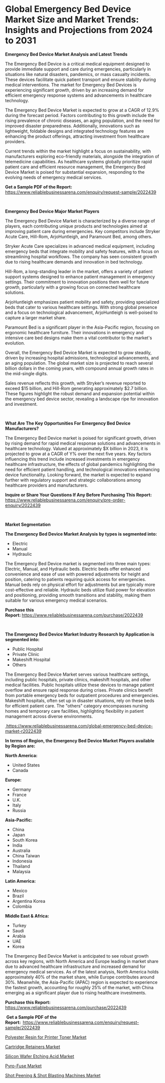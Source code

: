 <p><h1>Global Emergency Bed Device Market Size and Market Trends: Insights and Projections from 2024 to 2031</h1></p><p><strong>Emergency Bed Device Market Analysis and Latest Trends</strong></p>
<p><p>The Emergency Bed Device is a critical medical equipment designed to provide immediate support and care during emergencies, particularly in situations like natural disasters, pandemics, or mass casualty incidents. These devices facilitate quick patient transport and ensure stability during medical interventions. The market for Emergency Bed Devices is experiencing significant growth, driven by an increasing demand for efficient emergency response systems and advancements in healthcare technology.</p><p>The Emergency Bed Device Market is expected to grow at a CAGR of 12.9% during the forecast period. Factors contributing to this growth include the rising prevalence of chronic diseases, an aging population, and the need for improved disaster preparedness. Additionally, innovations such as lightweight, foldable designs and integrated technology features are enhancing the product offerings, attracting investment from healthcare providers.</p><p>Current trends within the market highlight a focus on sustainability, with manufacturers exploring eco-friendly materials, alongside the integration of telemedicine capabilities. As healthcare systems globally prioritize rapid patient care and efficient resource management, the Emergency Bed Device Market is poised for substantial expansion, responding to the evolving needs of emergency medical services.</p></p>
<p><strong>Get a Sample PDF of the Report:&nbsp;</strong> <a href="https://www.reliablebusinessarena.com/enquiry/request-sample/2022439?utm_campaign=1566&utm_medium=2&utm_source=Github&utm_content=ia&utm_term=28102024&utm_id=emergency-bed-device">https://www.reliablebusinessarena.com/enquiry/request-sample/2022439</a></p>
<p>&nbsp;</p>
<p><strong>Emergency Bed Device Major Market Players</strong></p>
<p><p>The Emergency Bed Device Market is characterized by a diverse range of players, each contributing unique products and technologies aimed at improving patient care during emergencies. Key competitors include Stryker Acute Care, Hill-Rom, ArjoHuntleigh, and Paramount Bed, among others.</p><p>Stryker Acute Care specializes in advanced medical equipment, including emergency beds that integrate mobility and safety features, with a focus on streamlining hospital workflows. The company has seen consistent growth due to rising healthcare demands and innovation in bed technology.</p><p>Hill-Rom, a long-standing leader in the market, offers a variety of patient support systems designed to enhance patient management in emergency settings. Their commitment to innovation positions them well for future growth, particularly with a growing focus on connected healthcare solutions.</p><p>ArjoHuntleigh emphasizes patient mobility and safety, providing specialized beds that cater to various healthcare settings. With strong global presence and a focus on technological advancement, ArjoHuntleigh is well-poised to capture a larger market share.</p><p>Paramount Bed is a significant player in the Asia-Pacific region, focusing on ergonomic healthcare furniture. Their innovations in emergency and intensive care bed designs make them a vital contributor to the market's evolution.</p><p>Overall, the Emergency Bed Device Market is expected to grow steadily, driven by increasing hospital admissions, technological advancements, and an aging population. The global market size is projected to reach several billion dollars in the coming years, with compound annual growth rates in the mid-single digits.</p><p>Sales revenue reflects this growth, with Stryker’s revenue reported to exceed $15 billion, and Hill-Rom generating approximately $2.7 billion. These figures highlight the robust demand and expansion potential within the emergency bed device sector, revealing a landscape ripe for innovation and investment.</p></p>
<p>&nbsp;</p>
<p><strong>What Are The Key Opportunities For Emergency Bed Device Manufacturers?</strong></p>
<p><p>The Emergency Bed Device market is poised for significant growth, driven by rising demand for rapid medical response solutions and advancements in healthcare technology. Valued at approximately $X billion in 2023, it is projected to grow at a CAGR of Y% over the next five years. Key factors influencing this trend include increased investments in emergency healthcare infrastructure, the effects of global pandemics highlighting the need for efficient patient handling, and technological innovations enhancing device functionality. Looking forward, the market is expected to expand further with regulatory support and strategic collaborations among healthcare providers and manufacturers.</p></p>
<p><strong>Inquire or Share Your Questions If Any Before Purchasing This Report:</strong> <a href="https://www.reliablebusinessarena.com/enquiry/pre-order-enquiry/2022439?utm_campaign=1566&utm_medium=2&utm_source=Github&utm_content=ia&utm_term=28102024&utm_id=emergency-bed-device">https://www.reliablebusinessarena.com/enquiry/pre-order-enquiry/2022439</a></p>
<p>&nbsp;</p>
<p><strong>Market Segmentation</strong></p>
<p><strong>The Emergency Bed Device Market Analysis by types is segmented into:</strong></p>
<p><ul><li>Electric</li><li>Manual</li><li>Hydraulic</li></ul></p>
<p><p>The Emergency Bed Device market is segmented into three main types: Electric, Manual, and Hydraulic beds. Electric beds offer enhanced convenience and ease of use with powered adjustments for height and position, catering to patients requiring quick access for emergencies. Manual beds rely on physical effort for adjustments but are typically more cost-effective and reliable. Hydraulic beds utilize fluid power for elevation and positioning, providing smooth transitions and stability, making them suitable for various emergency medical scenarios.</p></p>
<p><strong>Purchase this Report:&nbsp;</strong><a href="https://www.reliablebusinessarena.com/purchase/2022439?utm_campaign=1566&utm_medium=2&utm_source=Github&utm_content=ia&utm_term=28102024&utm_id=emergency-bed-device">https://www.reliablebusinessarena.com/purchase/2022439</a></p>
<p>&nbsp;</p>
<p><strong>The Emergency Bed Device Market Industry Research by Application is segmented into:</strong></p>
<p><ul><li>Public Hospital</li><li>Private Clinic</li><li>Makeshift Hospital</li><li>Others</li></ul></p>
<p><p>The Emergency Bed Device Market serves various healthcare settings, including public hospitals, private clinics, makeshift hospitals, and other medical facilities. Public hospitals utilize these devices to manage patient overflow and ensure rapid response during crises. Private clinics benefit from portable emergency beds for outpatient procedures and emergencies. Makeshift hospitals, often set up in disaster situations, rely on these beds for efficient patient care. The "others" category encompasses nursing homes and temporary care facilities, highlighting flexibility in patient management across diverse environments.</p></p>
<p><a href="https://www.reliablebusinessarena.com/global-emergency-bed-device-market-r2022439?utm_campaign=1566&utm_medium=2&utm_source=Github&utm_content=ia&utm_term=28102024&utm_id=emergency-bed-device">&nbsp;https://www.reliablebusinessarena.com/global-emergency-bed-device-market-r2022439</a></p>
<p><strong>In terms of Region, the Emergency Bed Device Market Players available by Region are:</strong></p>
<p>
    <p> <strong> North America: </strong>
        <ul>
            <li>United States</li>
            <li>Canada</li>
        </ul>
        </p> 
    <p> <strong> Europe: </strong>
        <ul>
            <li>Germany</li>
            <li>France</li>
            <li>U.K.</li>
            <li>Italy</li>
            <li>Russia</li>
        </ul>
        </p> 
    <p> <strong> Asia-Pacific: </strong>
        <ul>
            <li>China</li>
            <li>Japan</li>
            <li>South Korea</li>
            <li>India</li>
            <li>Australia</li>
            <li>China Taiwan</li>
            <li>Indonesia</li>
            <li>Thailand</li>
            <li>Malaysia</li>
        </ul>
        </p> 
    <p> <strong> Latin America: </strong>
        <ul>
            <li>Mexico</li>
            <li>Brazil</li>
            <li>Argentina Korea</li>
            <li>Colombia</li>
        </ul>
        </p> 
    <p> <strong> Middle East & Africa: </strong>
        <ul>
            <li>Turkey</li>
            <li>Saudi</li>
            <li>Arabia</li>
            <li>UAE</li>
            <li>Korea</li>
        </ul>
    </p>
    </p>
<p><p>The Emergency Bed Device Market is anticipated to see robust growth across key regions, with North America and Europe leading in market share due to advanced healthcare infrastructure and increased demand for emergency medical services. As of the latest analysis, North America holds approximately 40% of the market share, while Europe contributes around 30%. Meanwhile, the Asia-Pacific (APAC) region is expected to experience the fastest growth, accounting for roughly 25% of the market, with China emerging as a significant player due to rising healthcare investments.</p></p>
<p><strong>Purchase this Report: </strong><a href="https://www.reliablebusinessarena.com/purchase/2022439?utm_campaign=1566&utm_medium=2&utm_source=Github&utm_content=ia&utm_term=28102024&utm_id=emergency-bed-device">https://www.reliablebusinessarena.com/purchase/2022439</a></p>
<p>&nbsp;<strong>Get a Sample PDF of the Report:&nbsp;&nbsp;</strong><a href="https://www.reliablebusinessarena.com/enquiry/request-sample/2022439?utm_campaign=1566&utm_medium=2&utm_source=Github&utm_content=ia&utm_term=28102024&utm_id=emergency-bed-device">https://www.reliablebusinessarena.com/enquiry/request-sample/2022439</a></p>
<p><strong></strong></p>
<p><p><a href="https://www.linkedin.com/pulse/polyester-resin-printer-toner-industry-forecast-market-shifts-khxtf?utm_campaign=1566&utm_medium=2&utm_source=Github&utm_content=ia&utm_term=28102024&utm_id=emergency-bed-device">Polyester Resin for Printer Toner Market</a></p><p><a href="https://www.linkedin.com/pulse/global-cartridge-retainers-market-sector2024-2031-metrics-bzrff?utm_campaign=1566&utm_medium=2&utm_source=Github&utm_content=ia&utm_term=28102024&utm_id=emergency-bed-device">Cartridge Retainers Market</a></p><p><a href="https://www.linkedin.com/pulse/silicon-wafer-etching-acid-market-innovations-trends-comprehensive-svwmc?utm_campaign=1566&utm_medium=2&utm_source=Github&utm_content=ia&utm_term=28102024&utm_id=emergency-bed-device">Silicon Wafer Etching Acid Market</a></p><p><a href="https://www.linkedin.com/pulse/pyro-fuse-market-global-share-ranking-overall-sales-demand-bztcf?utm_campaign=1566&utm_medium=2&utm_source=Github&utm_content=ia&utm_term=28102024&utm_id=emergency-bed-device">Pyro-Fuse Market</a></p><p><a href="https://issuu.com/reportprime-2/docs/shot-peening-shot-blasting-machines_be845d76ce39a4?utm_campaign=1566&utm_medium=2&utm_source=Github&utm_content=ia&utm_term=28102024&utm_id=emergency-bed-device">Shot Peening & Shot Blasting Machines Market</a></p></p>